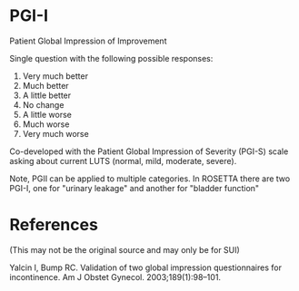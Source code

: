 # PGI-I #

Patient Global Impression of Improvement

Single question with the following possible responses:

1. Very much better
2. Much better
3. A little better
4. No change
5. A little worse
6. Much worse
7. Very much worse

Co-developed with the Patient Global Impression of Severity (PGI-S) scale asking about current LUTS (normal, mild, moderate, severe).

Note, PGII can be applied to multiple categories. In ROSETTA there are two PGI-I, one for "urinary leakage" and another for "bladder function"

# References #

(This may not be the original source and may only be for SUI)

Yalcin I, Bump RC. Validation of two global impression questionnaires for incontinence. Am J Obstet Gynecol. 2003;189(1):98–101. 
